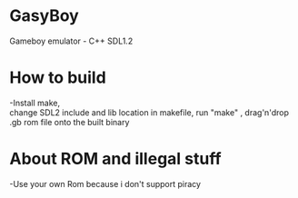 # GasyBoy
Gameboy emulator - C++ SDL1.2

# How to build
-Install make,  
change SDL2 include and lib location in makefile,  run "make"
,  drag'n'drop .gb rom file onto the built binary

# About ROM and illegal stuff
-Use your own Rom because i don't support piracy
